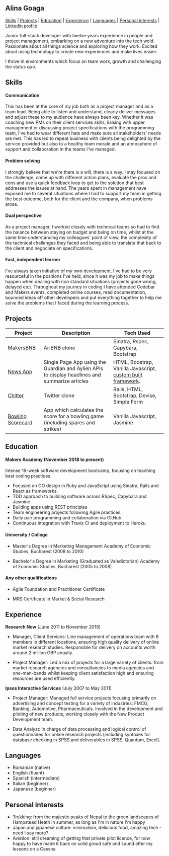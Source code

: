 ## Alina Goaga

[Skills](#skills) | [Projects](#projects) | [Education](#education) | [Experience](#experience) | [Languages](#languages) | [Personal interests](#personal_interests) | [Linkedin profile](https://www.linkedin.com/in/alina-goaga-2a6618104/)

Junior full-stack developer with twelve years experience in people and project management, embarking on a new adventure into the tech wold. Passionate about all things science and exploring how they work. Excited about using technology to create new experiences and make lives easier.

I thrive in environments which focus on team work, growth and challenging the status quo. 

<a name="skills"></a>
## Skills

#### Communication

This has been at the core of my job both as a project manager and as a team lead. Being able to listen and understand, clearly deliver messages and adjust these to my audience have always been key. Whether it was coaching new PMs on their client services skills, liaising with upper management or discussing project specifications with the programming team, I've had to wear different hats and make sure all stakeholders' needs are met. This has led to repeat business with clients being delighted by the service provided but also to a healthy team morale and an atmosphere of support and collaboration in the teams I've managed.

#### Problem solving

I strongly believe that we're there is a will, there is a way. I stay focused on the challenge, come up with different action plans, evaluate the pros and cons and use a quick feedback loop to get to the solution that best addresses the issues at hand. The years spent in management have exposed me to several situations where I had to support my team in getting the best outcome, both for the client and the company, when problems arose.

#### Dual perspective

As a project manager, I worked closely with technical teams so had to find the balance between staying on budget and being on time, whilst at the same time understanding my colleagues' point of view, the complexity of the technical challenges they faced and being able to translate that back to the client and negociate on specifications.

#### Fast, independent learner

I've always taken initiative of my own development. I've had to be very resourceful in the positions I've held, since it was my job to make things happen when dealing with non standard situations (projects gone wrong, delayed etc). Throughout my journey in coding I have attended Codebar and Makers events, completed online courses, read documentation, bounced ideas off other developers and put everything together to help me solve the problems that I faced during the learning process.

<a name="projects"></a>
## Projects 

|Project | Description | Tech Used | 
|--------|-------------|-----------|
|[MakersBNB](https://github.com/AlinaGoaga/MakersBNB)| AirBNB clone| Sinatra, Rspec, Capybara, Bootstrap
|[News App](https://github.com/AlinaGoaga/NewsSummary)| Single Page App using the Guardian and Aylien APIs to display headlines and summarize articles| HTML, Boostrap, Vanilla Javascript, [custom built framework](https://github.com/AlinaGoaga/JS_TestingFramework).
|[Chitter](https://github.com/AlinaGoaga/Chitter_TwitterClone)| Twitter clone| Rails, HTML, Bootstrap, Devise, Simple Form
|[Bowling Scorecard](https://github.com/AlinaGoaga/BowlingScorecard)| App which calculates the score for a bowling game (including spares and strikes)| Vanilla Javascript, Jasmine

<a name="education"></a>
## Education

#### Makers Academy (November 2018 to present)

Intense 16-week software development bootcamp, focusing on teaching best coding practices.

- Focused on OO design in Ruby and JavaScript using Sinatra, Rails and React as frameworks.
- TDD approach to building software across RSpec, Capybara and Jasmine. 
- Building apps using REST principles
- Team engineering projects following Agile practices.
- Daily pair programming and collaboration via GitHub
- Continuous integration with Travis CI and deployment to Heroku

#### University / College 

- Master's Degree in Marketing Management
Academy of Economic Studies, Bucharest (2008 to 2010) 

- Bachelor's Degree in Marketing (Graduated as Valedictorian)
Academy of Economic Studies, Bucharest (2005 to 2008) 

#### Any other qualifications

- Agile Foundation and Practitioner Certificate

- MRS Certificate in Market & Social Research

<a name="experience"></a>
## Experience

**Research Now** (June 2011 to November 2018)    

- Manager, Client Services:
Line management of operations team with 8 members in different locations, ensuring high quality delivery of online market research studies. Responsible for delivery on accounts worth around 2 million GBP anually.

- Project Manager:
Led a mix of projects for a large variety of clients: from market research agencies and consultancies to media agencies and one-man-bands whilst keeping client satisfaction high and ensuring resources are used efficiently. 

**Ipsos Interactive Services** (July 2007 to May 2011)

- Project Manager:
Managed full service projects focusing primarily on advertising and concept testing for a variety of industries: FMCG, Banking, Automotive, Pharmaceuticals. Involved in the development and piloting of new products, working closely with the New Product Development team.

- Data Analyst:
In charge of data processing and logical control of questionnaires for online research projects (including syntaxes for database checking in SPSS and deliverables in SPSS, Quantum, Excel). 

<a name="languages"></a>
## Languages

- Romanian (native)
- English (fluent)
- Spanish (intermediate) 
- Italian (beginner)
- Japanese (beginner)

<a name="personal_interests"></a>
## Personal interests

- Trekking: from the majestic peaks of Nepal to the green landscapes of Hampstead Heath in summer, as long as I'm in nature I'm happy
- Japan and japanese culture: minimalism, delicious food, amazing tech - need I say more?
- Aviation: still dreaming of getting that private pilot licence, for now happy to have made it back on solid groud safe and sound after my lessons on a Cessna 
